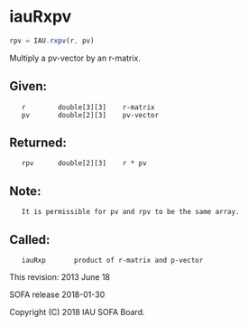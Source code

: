 # iauRxpv

```js
rpv = IAU.rxpv(r, pv)
```

Multiply a pv-vector by an r-matrix.

## Given:
```
   r        double[3][3]    r-matrix
   pv       double[2][3]    pv-vector
```

## Returned:
```
   rpv      double[2][3]    r * pv
```

## Note:
```
   It is permissible for pv and rpv to be the same array.
```

## Called:
```
   iauRxp       product of r-matrix and p-vector
```

This revision:  2013 June 18

SOFA release 2018-01-30

Copyright (C) 2018 IAU SOFA Board.